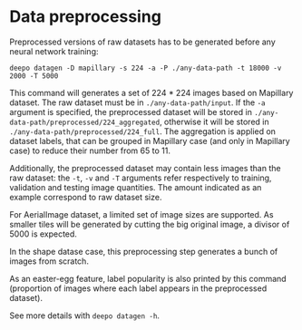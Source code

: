 # Data preprocessing

Preprocessed versions of raw datasets has to be generated before any neural
network training:

```
deepo datagen -D mapillary -s 224 -a -P ./any-data-path -t 18000 -v 2000 -T 5000
```

This command will generates a set of 224 * 224 images based on Mapillary
dataset. The raw dataset must be in `./any-data-path/input`. If the `-a`
argument is specified, the preprocessed dataset will be stored in
`./any-data-path/preprocessed/224_aggregated`, otherwise it will be stored in
`./any-data-path/preprocessed/224_full`. The aggregation is applied on dataset
labels, that can be grouped in Mapillary case (and only in Mapillary case) to
reduce their number from 65 to 11.

Additionally, the preprocessed dataset may contain less images than the raw
dataset: the `-t`, `-v` and `-T` arguments refer respectively to training,
validation and testing image quantities. The amount indicated as an example
correspond to raw dataset size.

For AerialImage dataset, a limited set of image sizes are supported. As smaller
tiles will be generated by cutting the big original image, a divisor of 5000 is
expected.

In the shape datase case, this preprocessing step generates a bunch of images
from scratch.

As an easter-egg feature, label popularity is also printed by this command
(proportion of images where each label appears in the preprocessed dataset).

See more details with `deepo datagen -h`.
